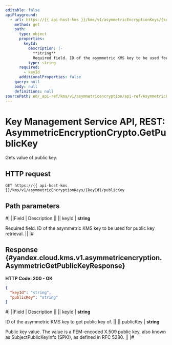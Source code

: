 ```yaml
---
editable: false
apiPlayground:
  - url: https://{{ api-host-kms }}/kms/v1/asymmetricEncryptionKeys/{keyId}/publicKey
    method: get
    path:
      type: object
      properties:
        keyId:
          description: |-
            **string**
            Required field. ID of the asymmetric KMS key to be used for public key retrieval.
          type: string
      required:
        - keyId
      additionalProperties: false
    query: null
    body: null
    definitions: null
sourcePath: en/_api-ref/kms/v1/asymmetricencryption/api-ref/AsymmetricEncryptionCrypto/getPublicKey.md
---
```


# Key Management Service API, REST: AsymmetricEncryptionCrypto.GetPublicKey

Gets value of public key.

## HTTP request

```
GET https://{{ api-host-kms }}/kms/v1/asymmetricEncryptionKeys/{keyId}/publicKey
```

## Path parameters

#|
||Field | Description ||
|| keyId | **string**

Required field. ID of the asymmetric KMS key to be used for public key retrieval. ||
|#

## Response {#yandex.cloud.kms.v1.asymmetricencryption.AsymmetricGetPublicKeyResponse}

**HTTP Code: 200 - OK**

```json
{
  "keyId": "string",
  "publicKey": "string"
}
```

#|
||Field | Description ||
|| keyId | **string**

ID of the asymmetric KMS key to get public key of. ||
|| publicKey | **string**

Public key value.
The value is a PEM-encoded X.509 public key, also known as SubjectPublicKeyInfo (SPKI),
as defined in RFC 5280. ||
|#